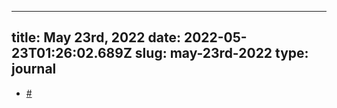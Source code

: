 
---
title: May 23rd, 2022 
date: 2022-05-23T01:26:02.689Z
slug: may-23rd-2022
type: journal
---
*  [#](#628ae2aa-8cb0-4913-8a1b-0672d8c4244d)<a name="628ae2aa-8cb0-4913-8a1b-0672d8c4244d"></a>

